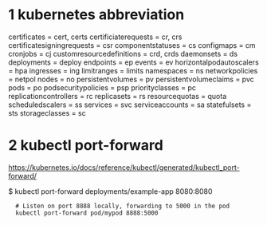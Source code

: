 
# 1 kubernetes abbreviation

certificates = cert, certs
certificiaterequests = cr, crs
certificatesigningrequests = csr
componentstatuses = cs
configmaps = cm
cronjobs = cj
customresourcedefinitions = crd, crds
daemonsets = ds
deployments = deploy
endpoints = ep
events = ev
horizontalpodautoscalers = hpa
ingresses = ing
limitranges = limits
namespaces = ns
networkpolicies = netpol
nodes = no
persistentvolumes = pv
persistentvolumeclaims = pvc
pods = po
podsecuritypolicies = psp
priorityclasses = pc
replicationcontrollers = rc
replicasets = rs
resourcequotas = quota
scheduledscalers = ss
services = svc
serviceaccounts = sa
statefulsets = sts
storageclasses = sc


# 2 kubectl port-forward

https://kubernetes.io/docs/reference/kubectl/generated/kubectl_port-forward/

$ kubectl port-forward deployments/example-app 8080:8080
```
  # Listen on port 8888 locally, forwarding to 5000 in the pod
  kubectl port-forward pod/mypod 8888:5000
```

